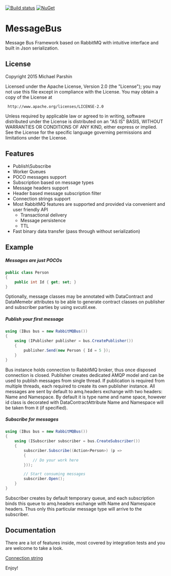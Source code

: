 [![Build status](https://ci.appveyor.com/api/projects/status/tkxxfhrvplrqtivf?svg=true)](https://ci.appveyor.com/project/parshim/messagebus)
[![NuGet](https://img.shields.io/nuget/dt/RabbitMQ.MessageBus.svg)](http://www.nuget.org/packages/RabbitMQ.MessageBus/)

MessageBus
==========

Message Bus Framework based on RabbitMQ with intuitive interface and built in Json serialization.

## License
   Copyright 2015 Michael Parshin

   Licensed under the Apache License, Version 2.0 (the "License");
   you may not use this file except in compliance with the License.
   You may obtain a copy of the License at

     http://www.apache.org/licenses/LICENSE-2.0

   Unless required by applicable law or agreed to in writing, software
   distributed under the License is distributed on an "AS IS" BASIS,
   WITHOUT WARRANTIES OR CONDITIONS OF ANY KIND, either express or implied.
   See the License for the specific language governing permissions and
   limitations under the License.

## Features

 * Publish\Subscribe
 * Worker Queues
 * POCO messages support
 * Subscription based on message types	
 * Message headers support
 * Header based message subscription filter
 * Connection strings support
 * Most RabbitMQ features are supported and provided via convenient and user friendly API
 	- Transactional delivery
 	- Message persistence
    - TTL
 * Fast binary data transfer (pass through without serialization)
 
## Example

##### Messages are just POCOs

```c#
public class Person
{
    public int Id { get; set; }
}
```

Optionally, message classes may be annotated with DataContract and DataMemebr attributes to be able to generate contract classes on publisher and subscriber parties by using svcutil.exe.
	
##### Publish your first message	
	
```c#
using (IBus bus = new RabbitMQBus())
{
	using (IPublisher publisher = bus.CreatePublisher())
    {
        publisher.Send(new Person { Id = 5 });
    }
}
```

Bus instance holds connection to RabbitMQ broker, thus once disposed connection is closed. 
Publisher creates dedicated AMQP model and can be used to publish messages from single thread. If publication is required from multiple threads, each required to create its own publisher instance.
All messages are sent by default to amq.headers exchange with two headers: Name and Namespace. By default it is type name and name space, however id class is decorated with DataContractAttribute Name and Namespace will be taken from it (if specified). 

##### Subscribe for messages

```c#
using (IBus bus = new RabbitMQBus())
{
	using (ISubscriber subscriber = bus.CreateSubscriber())
    {
		subscriber.Subscribe((Action<Person>) (p =>
        {
            // Do your work here
        }));

		// Start consuming messages
        subscriber.Open();
	}
}
```

Subscriber creates by default temporary queue, and each subscription binds this queue to amq.headers exchange with Name and Namespace headers. 
Thus only this particular message type will arrive to the subscriber.

## Documentation

There are a lot of features inside, most covered by integration tests and you are welcome to take a look.

[Connection string](Docs/ConnectionString.md)

Enjoy!
